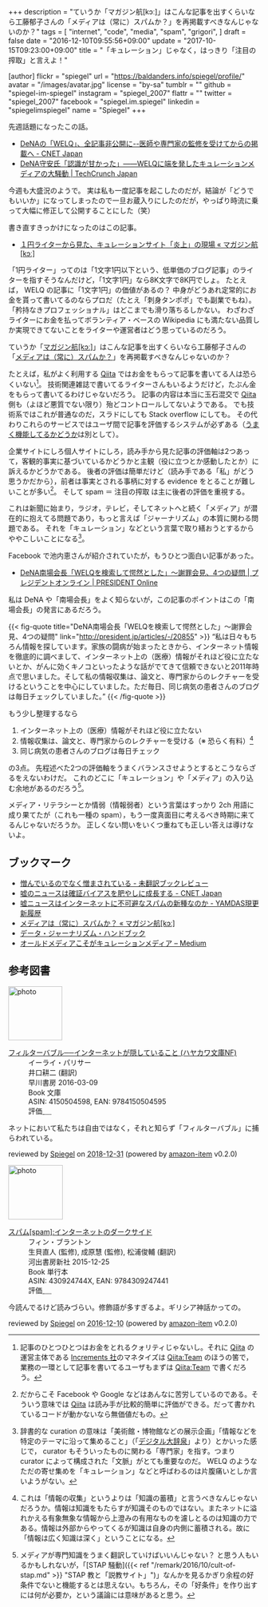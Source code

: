 +++
description = "ていうか「マガジン航[kɔː]」はこんな記事を出すくらいなら工藤郁子さんの「メディアは（常に）スパムか？」を再掲載すべきなんじゃないのか？"
tags = [
  "internet",
  "code",
  "media",
  "spam",
  "grigori",
]
draft = false
date = "2016-12-10T09:55:56+09:00"
update = "2017-10-15T09:23:00+09:00"
title = "「キュレーション」じゃなく，はっきり「注目の搾取」と言えよ！"

[author]
  flickr = "spiegel"
  url = "https://baldanders.info/spiegel/profile/"
  avatar = "/images/avatar.jpg"
  license = "by-sa"
  tumblr = ""
  github = "spiegel-im-spiegel"
  instagram = "spiegel_2007"
  flattr = ""
  twitter = "spiegel_2007"
  facebook = "spiegel.im.spiegel"
  linkedin = "spiegelimspiegel"
  name = "Spiegel"
+++

先週話題になったこの話。

- [DeNAの「WELQ」、全記事非公開に--医師や専門家の監修を受けてからの掲載へ - CNET Japan](http://japan.cnet.com/news/service/35092919/)
- [DeNA守安氏「認識が甘かった」——WELQに端を発したキュレーションメディアの大騒動 | TechCrunch Japan](http://jp.techcrunch.com/2016/12/01/dena-moriyashu/)

今週も大盛況のようで。
実は私も一度記事を起こしたのだが，結論が「どうでもいいか」になってしまったので一旦お蔵入りにしたのだが，やっぱり時流に乗って大幅に修正して公開することにした（笑）

書き直すきっかけになったのはこの記事。

- [１円ライターから見た、キュレーションサイト「炎上」の現場 « マガジン航[kɔː]](http://magazine-k.jp/2016/12/08/writing-for-curation-media/)

「1円ライター」ってのは「1文字1円以下という、低単価のブログ記事」のライターを指すそうなんだけど，「1文字1円」なら8K文字で8K円でしょ。
たとえば， WELQ の記事に「1文字1円」の価値があるの？ 中身がどうあれ定常的にお金を貰って書いてるのならプロだ（たとえ「刺身タンポポ」でも副業でもね）。
「矜持なきプロフェッショナル」はどこまでも滑り落ちるしかない。
わざわざライターにお金を払ってボランティア・ベースの Wikipedia にも満たない品質しか実現できてないことをライターや運営者はどう思っているのだろう。

ていうか「[マガジン航[kɔː]](http://magazine-k.jp/)」はこんな記事を出すくらいなら工藤郁子さんの「[メディアは（常に）スパムか？](http://magazine-k.jp/2016/01/25/spam-and-media/ "メディアは（常に）スパムか？ « マガジン航[kɔː]")」を再掲載すべきなんじゃないのか？

たとえば，私がよく利用する [Qiita] ではお金をもらって記事を書いてる人は恐らくいない[^q1]。
技術関連雑誌で書いてるライターさんもいるようだけど，たぶん金をもらって書いてるわけじゃないだろう。
記事の内容は本当に玉石混交で [Qiita] 側も（よほど悪質でない限り）殆どコントロールしてないようである。
でも技術系ではこれが普通なのだ，スラドにしても Stack overflow にしても。
その代わりこれらのサービスではユーザ間で記事を評価するシステムが必ずある（[うまく機能してるかどうか](http://qiita.com/spiegel-im-spiegel/items/5b0360520f85549da67b "「いいね」ボタンを押さないことにしました - Qiita")は別として）。

[^q1]: 記事のひとつひとつはお金をとれるクォリティじゃないし。それに [Qiita] の運営主体である [Increments 社](http://increments.co.jp/)のマネタイズは [Qiita:Team] のほうの筈で，業務の一環として記事を書いてるユーザもまずは [Qiita:Team] で書くだろう。

企業サイトにしろ個人サイトにしろ，読み手から見た記事の評価軸は2つあって，客観的事実に基づいているかどうかと主観（役に立つとか感動したとか）に訴えるかどうかである。
後者の評価は簡単だけど（読み手である「私」がどう思うかだから），前者は事実とされる事柄に対する evidence をとることが難しいことが多い[^q2]。
そして spam ＝ 注目の搾取 は主に後者の評価を重視する。

[^q2]: だからこそ Facebook や Google などはあんなに苦労しているのである。そういう意味では [Qiita] は読み手が比較的簡単に評価ができる。だって書かれているコードが動かないなら無価値だもの。

これは新聞に始まり，ラジオ，テレビ，そしてネットへと続く「メディア」が潜在的に抱えてる問題であり，もっと言えば「ジャーナリズム」の本質に関わる問題である。
それを「キュレーション」などという言葉で取り繕おうとするからややこしいことになる[^c]。

[^c]: 辞書的な curation の意味は「美術館・博物館などの展示企画」「情報などを特定のテーマに沿って集めること」（「[デジタル大辞泉](http://www.daijisen.jp/digital/)」より）とかいった感じで， curator もそういったものに関わる「専門家」を指す。つまり curator によって構成された「文脈」がとても重要なのだ。 WELQ のようなただの寄せ集めを「キュレーション」などと呼ばわるのは片腹痛いとしか言いようがない。

Facebook で池内恵さんが紹介されていたが，もうひとつ面白い記事があった。

- [DeNA南場会長「WELQを検索して愕然とした」～謝罪会見、4つの疑問 | プレジデントオンライン | PRESIDENT Online](http://president.jp/articles/-/20855)

私は DeNA や「南場会長」をよく知らないが，この記事のポイントはこの「南場会長」の発言にあるだろう。

{{< fig-quote title="DeNA南場会長「WELQを検索して愕然とした」～謝罪会見、4つの疑問" link="http://president.jp/articles/-/20855" >}}
<q>私は日々もちろん情報を探しています。家族の闘病が始まったときから、インターネット情報を徹底的に調べまして、インターネット上の（医療）情報がそれほど役に立たないとか、がんに効くキノコといったような話がでてきて信頼できないと2011年時点で思いました。そして私の情報収集は、論文と、専門家からのレクチャーを受けるということを中心にしていました。ただ毎日、同じ病気の患者さんのブログは毎日チェックしていました。</q>
{{< /fig-quote >}}

もう少し整理するなら

1. インターネット上の（医療）情報がそれほど役に立たない
2. 情報収集は、論文と、専門家からのレクチャーを受ける（※ 恐らく有料）[^k]
3. 同じ病気の患者さんのブログは毎日チェック

[^k]: これは「情報の収集」というよりは「知識の蓄積」と言うべきなんじゃないだろうか。情報は知識をもたらすが知識そのものではない。またネットに溢れかえる有象無象な情報から上澄みの有用なものを濾しとるのは知識の力である。情報は外部からやってくるが知識は自身の内側に蓄積される。故に「情報は広く知識は深く」ということになる。

の3点。
先程述べた2つの評価軸をうまくバランスさせようとするとこうならざるをえないわけだ。
これのどこに「キュレーション」や「メディア」の入り込む余地があるのだろう[^j]。

[^j]: メディアが専門知識をうまく翻訳していけばいいんじゃない？ と思う人もいるかもしれないが，「[STAP 騒動]({{< ref "/remark/2016/10/cult-of-stap.md" >}} "STAP 教と「説教サイト」")」なんかを見るかぎり余程の好条件でないと機能するとは思えない。もちろん，その「好条件」を作り出すには何が必要か，という議論には意味があると思う。

メディア・リテラシーとか情弱（情報弱者）という言葉はすっかり 2ch 用語に成り果てたが（これも一種の spam），もう一度真面目に考えるべき時期に来てるんじゃないだろうか。
正しくない問いをいくつ重ねても正しい答えは導けないよ。

## ブックマーク

- [憎んでいるのでなく憎まされている - 未翻訳ブックレビュー](http://kaseinoji.hatenablog.com/entry/attention-merchants)
- [嘘のニュースは確証バイアスを肥やしに成長する - CNET Japan](http://japan.cnet.com/news/commentary/35093128/)
- [嘘ニュースはインターネットに不可避なスパムの新種なのか - YAMDAS現更新履歴](http://d.hatena.ne.jp/yomoyomo/20161123/fakenewsspam)
- [メディアは（常に）スパムか？ « マガジン航[kɔː]](http://magazine-k.jp/2016/01/25/spam-and-media/)
- [データ・ジャーナリズム・ハンドブック](http://datajournalismjp.github.io/handbook/)
- [オールドメディアこそがキュレーションメディア – Medium](https://medium.com/@spiegel/-c343d95768a2)

[Qiita]: http://qiita.com/
[Qiita:Team]: https://teams.qiita.com/ "Qiita:Team - みんなが手軽に書ける情報共有ツール"

## 参考図書

<div class="hreview">
  <div class="photo"><a class="item url" href="https://www.amazon.co.jp/%E3%83%95%E3%82%A3%E3%83%AB%E3%82%BF%E3%83%BC%E3%83%90%E3%83%96%E3%83%AB%E2%94%80%E2%94%80%E3%82%A4%E3%83%B3%E3%82%BF%E3%83%BC%E3%83%8D%E3%83%83%E3%83%88%E3%81%8C%E9%9A%A0%E3%81%97%E3%81%A6%E3%81%84%E3%82%8B%E3%81%93%E3%81%A8-%E3%83%8F%E3%83%A4%E3%82%AB%E3%83%AF%E6%96%87%E5%BA%ABNF-%E3%82%A4%E3%83%BC%E3%83%A9%E3%82%A4%E3%83%BB%E3%83%91%E3%83%AA%E3%82%B5%E3%83%BC/dp/4150504598?SubscriptionId=AKIAJYVUJ3DMTLAECTHA&tag=baldandersinf-22&linkCode=xm2&camp=2025&creative=165953&creativeASIN=4150504598"><img src="https://images-fe.ssl-images-amazon.com/images/I/41UdjkE4OpL._SL160_.jpg" width="108" alt="photo"></a></div>
  <dl class="fn">
    <dt><a href="https://www.amazon.co.jp/%E3%83%95%E3%82%A3%E3%83%AB%E3%82%BF%E3%83%BC%E3%83%90%E3%83%96%E3%83%AB%E2%94%80%E2%94%80%E3%82%A4%E3%83%B3%E3%82%BF%E3%83%BC%E3%83%8D%E3%83%83%E3%83%88%E3%81%8C%E9%9A%A0%E3%81%97%E3%81%A6%E3%81%84%E3%82%8B%E3%81%93%E3%81%A8-%E3%83%8F%E3%83%A4%E3%82%AB%E3%83%AF%E6%96%87%E5%BA%ABNF-%E3%82%A4%E3%83%BC%E3%83%A9%E3%82%A4%E3%83%BB%E3%83%91%E3%83%AA%E3%82%B5%E3%83%BC/dp/4150504598?SubscriptionId=AKIAJYVUJ3DMTLAECTHA&tag=baldandersinf-22&linkCode=xm2&camp=2025&creative=165953&creativeASIN=4150504598">フィルターバブル──インターネットが隠していること (ハヤカワ文庫NF)</a></dt>
	<dd>イーライ・パリサー</dd>
	<dd>井口耕二 (翻訳)</dd>
    <dd>早川書房 2016-03-09</dd>
    <dd>Book 文庫</dd>
    <dd>ASIN: 4150504598, EAN: 9784150504595</dd>
    <dd>評価<abbr class="rating fa-sm" title="4">&nbsp;<i class="fas fa-star"></i>&nbsp;<i class="fas fa-star"></i>&nbsp;<i class="fas fa-star"></i>&nbsp;<i class="fas fa-star"></i>&nbsp;<i class="far fa-star"></i></abbr></dd>
  </dl>
  <p class="description">ネットにおいて私たちは自由ではなく，それと知らず「フィルターバブル」に捕らわれている。</p>
  <p class="powered-by" >reviewed by <a href='#maker' class='reviewer'>Spiegel</a> on <abbr class="dtreviewed" title="2018-12-31">2018-12-31</abbr> (powered by <a href="https://github.com/spiegel-im-spiegel/amazon-item" >amazon-item</a> v0.2.0)</p>
</div>

<div class="hreview">
  <div class="photo"><a class="item url" href="https://www.amazon.co.jp/%E3%82%B9%E3%83%91%E3%83%A0-spam-%E3%82%A4%E3%83%B3%E3%82%BF%E3%83%BC%E3%83%8D%E3%83%83%E3%83%88%E3%81%AE%E3%83%80%E3%83%BC%E3%82%AF%E3%82%B5%E3%82%A4%E3%83%89-%E3%83%95%E3%82%A3%E3%83%B3%E3%83%BB%E3%83%96%E3%83%A9%E3%83%B3%E3%83%88%E3%83%B3/dp/430924744X?SubscriptionId=AKIAJYVUJ3DMTLAECTHA&tag=baldandersinf-22&linkCode=xm2&camp=2025&creative=165953&creativeASIN=430924744X"><img src="https://images-fe.ssl-images-amazon.com/images/I/51KtN0YwWcL._SL160_.jpg" width="109" alt="photo"></a></div>
  <dl class="fn">
    <dt><a href="https://www.amazon.co.jp/%E3%82%B9%E3%83%91%E3%83%A0-spam-%E3%82%A4%E3%83%B3%E3%82%BF%E3%83%BC%E3%83%8D%E3%83%83%E3%83%88%E3%81%AE%E3%83%80%E3%83%BC%E3%82%AF%E3%82%B5%E3%82%A4%E3%83%89-%E3%83%95%E3%82%A3%E3%83%B3%E3%83%BB%E3%83%96%E3%83%A9%E3%83%B3%E3%83%88%E3%83%B3/dp/430924744X?SubscriptionId=AKIAJYVUJ3DMTLAECTHA&tag=baldandersinf-22&linkCode=xm2&camp=2025&creative=165953&creativeASIN=430924744X">スパム[spam]:インターネットのダークサイド</a></dt>
	<dd>フィン・ブラントン</dd>
	<dd>生貝直人 (監修), 成原慧 (監修), 松浦俊輔 (翻訳)</dd>
    <dd>河出書房新社 2015-12-25</dd>
    <dd>Book 単行本</dd>
    <dd>ASIN: 430924744X, EAN: 9784309247441</dd>
    <dd>評価<abbr class="rating fa-sm" title="3">&nbsp;<i class="fas fa-star"></i>&nbsp;<i class="fas fa-star"></i>&nbsp;<i class="fas fa-star"></i>&nbsp;<i class="far fa-star"></i>&nbsp;<i class="far fa-star"></i></abbr></dd>
  </dl>
  <p class="description">今読んでるけど読みづらい。修飾語が多すぎるよ。ギリシア神話かっての。</p>
  <p class="powered-by" >reviewed by <a href='#maker' class='reviewer'>Spiegel</a> on <abbr class="dtreviewed" title="2016-12-10">2016-12-10</abbr> (powered by <a href="https://github.com/spiegel-im-spiegel/amazon-item" >amazon-item</a> v0.2.0)</p>
</div>
